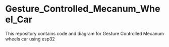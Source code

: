 # Gesture_Controlled_Mecanum_Wheel_Car
This repository contains code and diagram for Gesture Controlled Mecanum wheels car using esp32
